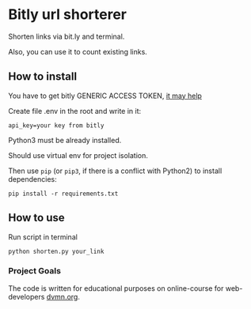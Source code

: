 # Bitly url shorterer

Shorten links via bit.ly and terminal.

Also, you can use it to count existing links.

## How to install

You have to get bitly GENERIC ACCESS TOKEN, [it may help](https://dev.bitly.com/get_started.html)

Create file .env in the root and write in it:

```
api_key=your key from bitly
```

Python3 must be already installed.

Should use virtual env for project isolation.

Then use `pip` (or `pip3`, if there is a conflict with Python2) to install dependencies:
```
pip install -r requirements.txt
```

## How to use

Run script in terminal
```
python shorten.py your_link
```

### Project Goals

The code is written for educational purposes on online-course for web-developers [dvmn.org](https://dvmn.org/).